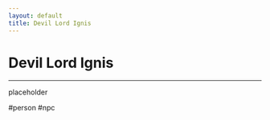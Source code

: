 ```yaml
---
layout: default
title: Devil Lord Ignis
---
```


# Devil Lord Ignis

---

placeholder

#person #npc
